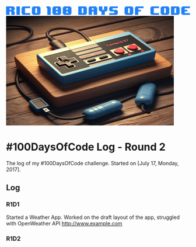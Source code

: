 ![100 Days Of Code](https://github.com/rico042002/Rico-100-days-of-code/blob/master/img/9c07a8fbde6190d19a1d136751e617d8.png?raw=true)
<img width="460" height="300" src="https://github.com/rico042002/Rico-100-days-of-code/blob/master/img/_f7543535-1276-4a82-867c-d6d327b53d98.jpg?raw=true">
# #100DaysOfCode Log - Round 2

The log of my #100DaysOfCode challenge. Started on [July 17, Monday, 2017].

## Log

### R1D1 
Started a Weather App. Worked on the draft layout of the app, struggled with OpenWeather API http://www.example.com

### R1D2
